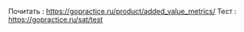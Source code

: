 Почитать : https://gopractice.ru/product/added_value_metrics/
Тест : https://gopractice.ru/sat/test


